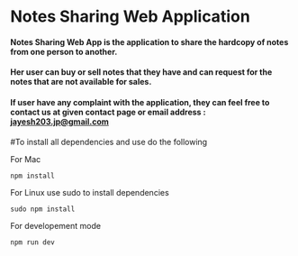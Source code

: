 # Notes Sharing Web Application

#### Notes Sharing Web App is the application to share the hardcopy of notes from one person to another.
#### Her user can buy or sell notes that they have and can request for the notes that are not available for sales.
#### If user have any complaint with the application, they can feel free to contact us at given contact page or email address : jayesh203.jp@gmail.com 

#To install all dependencies and use do the following

For Mac
```
npm install
```
For Linux use sudo to install dependencies
```
sudo npm install
```

For developement mode
```
npm run dev 
```
